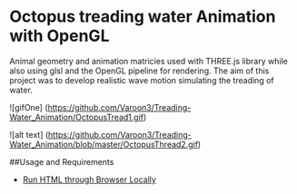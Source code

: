 # Octopus treading water Animation with OpenGL

Animal geometry and animation matricies used with THREE.js library while also using glsl and the OpenGL pipeline for rendering. The aim of this project was to develop realistic wave motion simulating the treading of water.

![gifOne] (https://github.com/Varoon3/Treading-Water_Animation/OctopusTread1.gif)


![alt text] (https://github.com/Varoon3/Treading-Water_Animation/blob/master/OctopusThread2.gif)

##Usage and Requirements
* [Run HTML through Browser Locally](https://threejs.org/docs/#Manual/Introduction/How_to_run_things_locally)


